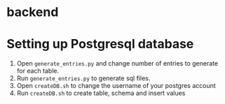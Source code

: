 # backend

# Setting up Postgresql database

1. Open `generate_entries.py` and change number of entries to generate for each table.
2. Run `generate_entries.py` to generate sql files.
3. Open `createDB.sh` to change the username of your postgres account
4. Run `createDB.sh` to create table, schema and insert values
